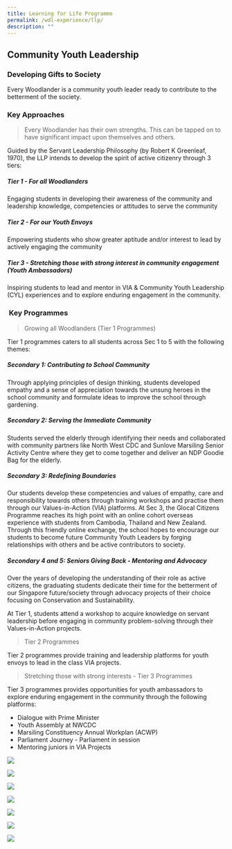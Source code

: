 ```yaml
---
title: Learning for Life Programme
permalink: /wdl-experience/llp/
description: ""
---
```

## Community Youth Leadership
### Developing Gifts to Society

Every Woodlander is a community youth leader ready to contribute to the betterment of the society.

### Key Approaches

> Every Woodlander has their own strengths. This can be tapped on to have significant impact upon themselves and others.

Guided by the Servant Leadership Philosophy (by Robert K Greenleaf, 1970), the LLP intends to develop the spirit of active citizenry through 3 tiers:
##### Tier 1 - For all Woodlanders
Engaging students in developing their awareness of the community and leadership knowledge, competencies or attitudes to serve the community

##### Tier 2 - For our Youth Envoys
Empowering students who show greater aptitude and/or interest to lead by actively engaging the community

##### Tier 3 - Stretching those with strong interest in community engagement (Youth Ambassadors)
Inspiring students to lead and mentor in VIA & Community Youth Leadership (CYL) experiences and to explore enduring engagement in the community.

###  Key Programmes


> Growing all Woodlanders (Tier 1 Programmes)

Tier 1 programmes caters to all students across Sec 1 to 5 with the following themes:  
  
##### Secondary 1: Contributing to School Community  
Through applying principles of design thinking, students developed empathy and a sense of appreciation towards the unsung heroes in the school community and formulate ideas to improve the school through gardening.

##### Secondary 2: Serving the Immediate Community  
Students served the elderly through identifying their needs and collaborated with community partners like North West CDC and Sunlove Marsiling Senior Activity Centre where they get to come together and deliver an NDP Goodie Bag for the elderly.

##### Secondary 3: Redefining Boundaries  
Our students develop these competencies and values of empathy, care and responsibility towards others through training workshops and practise them through our Values-in-Action (VIA) platforms. At Sec 3, the Glocal Citizens Programme reaches its high point with an online cohort overseas experience with students from Cambodia, Thailand and New Zealand. Through this friendly online exchange, the school hopes to encourage our students to become future Community Youth Leaders by forging relationships with others and be active contributors to society.

##### Secondary 4 and 5: Seniors Giving Back - Mentoring and Advocacy  
Over the years of developing the understanding of their role as active citizens, the graduating students dedicate their time for the betterment of our Singapore future/society through advocacy projects of their choice focusing on Conservation and Sustainability.  
  
At Tier 1, students attend a workshop to acquire knowledge on servant leadership before engaging in community problem-solving through their Values-in-Action projects.

> Tier 2 Programmes
 
Tier 2 programmes provide training and leadership platforms for youth envoys to lead in the class VIA projects.

> Stretching those with strong interests - Tier 3 Programmes

Tier 3 programmes provides opportunities for youth ambassadors to explore enduring engagement in the community through the following platforms:  
* Dialogue with Prime Minister  
* Youth Assembly at NWCDC  
* Marsiling Constituency Annual Workplan (ACWP)  
* Parliament Journey - Parliament in session  
* Mentoring juniors in VIA Projects



![](/images/WDL%20Experience/Untitled-4.jpg)

![](/images/WDL%20Experience/Untitled-3.jpg)

![](/images/WDL%20Experience/11-Sec-1-VIA-1.jpeg)

![](/images/WDL%20Experience/llp2.jpeg)

![](/images/WDL%20Experience/Untitled-8.jpg)

![](/images/WDL%20Experience/Untitled-1.jpg)

![](/images/WDL%20Experience/Untitled-11.jpg)
